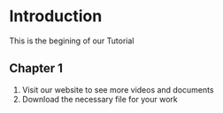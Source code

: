 # Introduction

This is the begining of our Tutorial

## Chapter 1

1. Visit our website to see more videos and documents
2. Download the necessary file for your work
